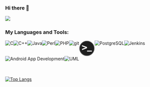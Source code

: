 ### Hi there 👋

![](https://i.imgur.com/xxWsnff.gif)

<!--
**Sabo2k/sabo2k** is a ✨ _special_ ✨ repository because its `README.md` (this file) appears on your GitHub profile.
-->
### My Languages and Tools:

<img align= "left" title="C" alt="C" img src="https://cdn.iconscout.com/icon/free/png-512/c-programming-569564.png" height="50">
<img align="left" title="C++" alt="C++" img src="https://cdn.jsdelivr.net/npm/programming-languages-logos/src/cpp/cpp.png" height="50">
<img align="left" title="Java" alt="Java" img src="https://cdn.jsdelivr.net/npm/programming-languages-logos/src/java/java.png" height="50">
<img align="left" title="Perl" alt="Perl" img src="https://cdn.freebiesupply.com/logos/large/2x/perl-logo-png-transparent.png" height="50">
<img align="left" title="PHP" alt="PHP" img src="https://www.php.net/images/logos/new-php-logo.svg" height="47">
<img align="left" title="git" alt="git" img src="https://upload.wikimedia.org/wikipedia/commons/thumb/3/3f/Git_icon.svg/97px-Git_icon.svg.png" height="50">
<img align="left" title="Unix/Shell" alt="Shell" img src="https://raw.githubusercontent.com/github/explore/80688e429a7d4ef2fca1e82350fe8e3517d3494d/topics/terminal/terminal.png" height="50">
<img align="left" title="PostgreSQL" alt="PostgreSQL" img src="https://upload.wikimedia.org/wikipedia/commons/thumb/2/29/Postgresql_elephant.svg/1200px-Postgresql_elephant.svg.png" height="50">
<img align="left" title="Jenkins" alt="Jenkins" img src="https://coralogix.com/wp-content/uploads/2020/12/jenkins.png" height="50">
<img align="left" title="Android Studio" alt="Android App Development" img src="https://www.linux-magazin.de/wp-content/uploads/2020/10/image9.png" height="50">
<img align="left" title="UML" alt="UML" img src="https://jackjava003.github.io/JackHuang/images/Technical_Skills/UML.png" height="50">

<br />
<br />
<br />
<br />
<br />
<br />

[![Top Langs](https://github-readme-stats.vercel.app/api/top-langs/?username=sabo2k&layout=compact&theme=dark&&langs_count=5&&bg_color=000000&&title_color=c9d0d4)](https://github.com/anuraghazra/github-readme-stats)

<!--
<a href="https://github.com/sabo2k/github-readme-stats">
  <img align="left" src="https://github-readme-stats.vercel.app/api/top-langs/?username=sabo2k&theme=dark&&langs_count=10&&bg_color=000000" />
</a>
-->
